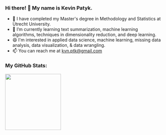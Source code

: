 ### Hi there! 👋 My name is Kevin Patyk.

- 🔭 I have completed my Master's degree in Methodology and Statistics at Utrecht University.
- 🌱 I’m currently learning text summarization, machine learning algorithms, techniques in dimensionality reduction, and deep learning.
- 😄 I'm interested in applied data science, machine learning, missing data analysis, data visualization, & data wrangling.
- 📫 You can reach me at kvn.ptk@gmail.com

### My GitHub Stats:

<img height="180em" src="https://github-readme-stats.vercel.app/api?username=Kevin-Patyk&show_icons=true&hide_border=true&&count_private=true&include_all_commits=true" />





